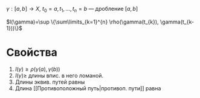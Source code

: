 $\gamma: [a,b]\to X$, $t_{0}=a, t_{1},\dots, t_{n}=b$ — дробление $[a, b]$

$l(\gamma)=\sup \{\sum\limits_{k=1}^{n} \rho(\gamma(t_{k}), \gamma(t_{k-1}))\}$
# Свойства

1. $l(\gamma)\geq \rho(\gamma(a), \gamma(b))$
2. $l(\gamma)\geq$ длины впис. в него ломаной.
3. Длины эквив. путей равны
4. Длина [[Противоположный путь|противоп. пути]] равна